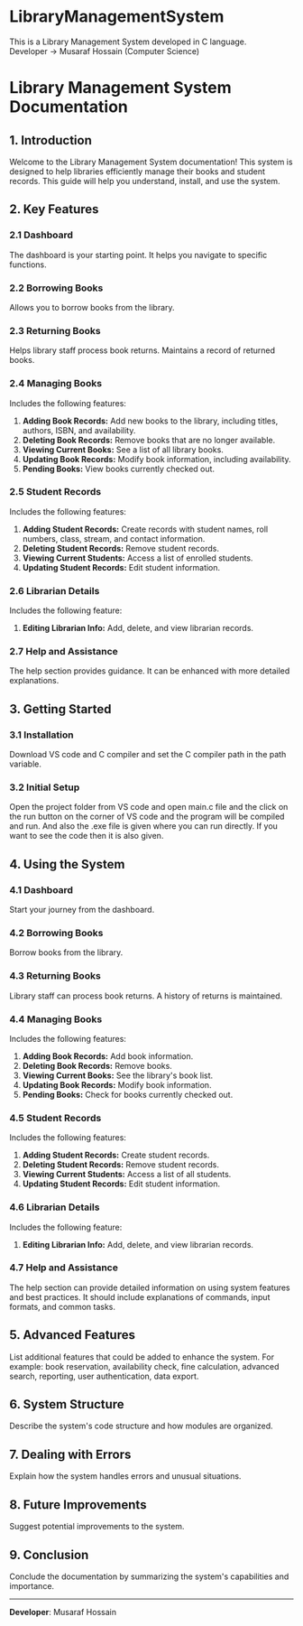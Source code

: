 # LibraryManagementSystem
This is a Library Management System developed in C language.<br>
Developer -> Musaraf Hossain (Computer Science)
# Library Management System Documentation

## 1. Introduction
Welcome to the Library Management System documentation! This system is designed to help libraries efficiently manage their books and student records. This guide will help you understand, install, and use the system.

## 2. Key Features

### 2.1 Dashboard
The dashboard is your starting point. It helps you navigate to specific functions.

### 2.2 Borrowing Books
Allows you to borrow books from the library.

### 2.3 Returning Books
Helps library staff process book returns. Maintains a record of returned books.

### 2.4 Managing Books
Includes the following features:
1. **Adding Book Records:** Add new books to the library, including titles, authors, ISBN, and availability.
2. **Deleting Book Records:** Remove books that are no longer available.
3. **Viewing Current Books:** See a list of all library books.
4. **Updating Book Records:** Modify book information, including availability.
5. **Pending Books:** View books currently checked out.

### 2.5 Student Records
Includes the following features:
1. **Adding Student Records:** Create records with student names, roll numbers, class, stream, and contact information.
2. **Deleting Student Records:** Remove student records.
3. **Viewing Current Students:** Access a list of enrolled students.
4. **Updating Student Records:** Edit student information.

### 2.6 Librarian Details
Includes the following feature:
1. **Editing Librarian Info:** Add, delete, and view librarian records.

### 2.7 Help and Assistance
The help section provides guidance. It can be enhanced with more detailed explanations.

## 3. Getting Started

### 3.1 Installation
Download VS code and C compiler and set the C compiler path in the path variable.

### 3.2 Initial Setup
Open the project folder from VS code and open main.c file and the click on the run button on the corner of VS code and the program will be compiled and run. And also the .exe file is given where you can run directly. If you want to see the code then it is also given.

## 4. Using the System

### 4.1 Dashboard
Start your journey from the dashboard.

### 4.2 Borrowing Books
Borrow books from the library.

### 4.3 Returning Books
Library staff can process book returns. A history of returns is maintained.

### 4.4 Managing Books
Includes the following features:
1. **Adding Book Records:** Add book information.
2. **Deleting Book Records:** Remove books.
3. **Viewing Current Books:** See the library's book list.
4. **Updating Book Records:** Modify book information.
5. **Pending Books:** Check for books currently checked out.

### 4.5 Student Records
Includes the following features:
1. **Adding Student Records:** Create student records.
2. **Deleting Student Records:** Remove student records.
3. **Viewing Current Students:** Access a list of all students.
4. **Updating Student Records:** Edit student information.

### 4.6 Librarian Details
Includes the following feature:
1. **Editing Librarian Info:** Add, delete, and view librarian records.

### 4.7 Help and Assistance
The help section can provide detailed information on using system features and best practices. It should include explanations of commands, input formats, and common tasks.

## 5. Advanced Features
List additional features that could be added to enhance the system. For example: book reservation, availability check, fine calculation, advanced search, reporting, user authentication, data export.

## 6. System Structure
Describe the system's code structure and how modules are organized.

## 7. Dealing with Errors
Explain how the system handles errors and unusual situations.

## 8. Future Improvements
Suggest potential improvements to the system.

## 9. Conclusion
Conclude the documentation by summarizing the system's capabilities and importance.

---

**Developer**: Musaraf Hossain

